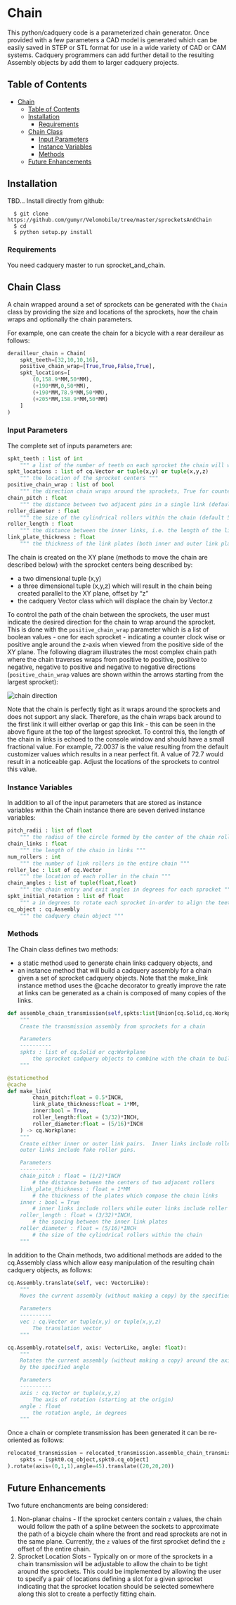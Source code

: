 # Chain

This python/cadquery code is a parameterized chain generator.
Once provided with a few parameters a CAD model is generated which
can be easily saved in STEP or STL format for use in a wide variety of CAD
or CAM systems. Cadquery programmers can add further detail to the resulting
Assembly objects by add them to larger cadquery projects.

## Table of Contents
- [Chain](#chain)
  - [Table of Contents](#table-of-contents)
  - [Installation](#installation)
    - [Requirements](#requirements)
  - [Chain Class](#chain-class)
    - [Input Parameters](#input-parameters)
    - [Instance Variables](#instance-variables)
    - [Methods](#methods)
  - [Future Enhancements](#future-enhancements)
## Installation
TBD...
Install directly from github:
```
  $ git clone https://github.com/gumyr/Velomobile/tree/master/sprocketsAndChain
  $ cd
  $ python setup.py install
```
### Requirements
You need cadquery master to run sprocket_and_chain.

## Chain Class
A chain wrapped around a set of sprockets can be generated with the `Chain` class by providing
the size and locations of the sprockets, how the chain wraps and optionally the chain parameters.

For example, one can create the chain for a bicycle with a rear deraileur as follows:
```python
derailleur_chain = Chain(
    spkt_teeth=[32,10,10,16],
    positive_chain_wrap=[True,True,False,True],
    spkt_locations=[
        (0,158.9*MM,50*MM),
        (+190*MM,0,50*MM),
        (+190*MM,78.9*MM,50*MM),
        (+205*MM,158.9*MM,50*MM)
    ]
)
```
### Input Parameters
The complete set of inputs parameters are:
```python
spkt_teeth : list of int
    """ a list of the number of teeth on each sprocket the chain will wrap around """
spkt_locations : list of cq.Vector or tuple(x,y) or tuple(x,y,z)
    """ the location of the sprocket centers """
positive_chain_wrap : list of bool
    """ the direction chain wraps around the sprockets, True for counter clock wise viewed from positive Z """
chain_pitch : float
    """ the distance between two adjacent pins in a single link (default 1/2 INCH) """
roller_diameter : float
    """ the size of the cylindrical rollers within the chain (default 5/16 INCH) """
roller_length : float
    """ the distance between the inner links, i.e. the length of the link rollers """
link_plate_thickness : float
    """ the thickness of the link plates (both inner and outer link plates) """
```
The chain is created on the XY plane (methods to move the chain are described below)
with the sprocket centers being described by:
- a two dimensional tuple (x,y)
- a three dimensional tuple (x,y,z) which will result in the chain being created parallel
to the XY plane, offset by <q>z</q>
- the cadquery Vector class which will displace the chain by Vector.z

To control the path of the chain between the sprockets, the user must indicate the desired
direction for the chain to wrap around the sprocket. This is done with the `positive_chain_wrap`
parameter which is a list of boolean values - one for each sprocket - indicating a counter
clock wise or positive angle around the z-axis when viewed from the positive side of the XY
plane. The following diagram illustrates the most complex chain path where the chain
traverses wraps from positive to positive, positive to negative, negative to positive and
negative to negative directions (`positive_chain_wrap` values are shown within the arrows
starting from the largest sprocket):

![chain direction](chain_direction.png)

Note that the chain is perfectly tight as it wraps around the sprockets and
does not support any slack. Therefore, as the chain wraps back around to the
first link it will either overlap or gap this link - this can be seen in the above
figure at the top of the largest sprocket. To control this,
the length of the chain in links is echoed to the console window and should
have a small fractional value.  For example, 72.0037 is the value resulting
from the default customizer values which results in a near perfect fit.  A
value of 72.7 would result in a noticeable gap. Adjust the locations of the
sprockets to control this value.

### Instance Variables
In addition to all of the input parameters that are stored as instance variables
within the Chain instance there are seven derived instance variables:

```python
pitch_radii : list of float
    """ the radius of the circle formed by the center of the chain rollers on each sprocket """
chain_links : float
    """ the length of the chain in links """
num_rollers : int
    """ the number of link rollers in the entire chain """
roller_loc : list of cq.Vector
    """ the location of each roller in the chain """
chain_angles : list of tuple(float,float)
    """ the chain entry and exit angles in degrees for each sprocket """
spkt_initial_rotation : list of float
    """ a in degrees to rotate each sprocket in-order to align the teeth with the gaps in the chain """
cq_object : cq.Assembly
    """ the cadquery chain object """
```
### Methods
The Chain class defines two methods:
- a static method used to generate chain links cadquery objects, and
- an instance method that will build a cadquery assembly for a chain given a set of sprocket
cadquery objects.
Note that the make_link instance method uses the @cache decorator to greatly improve the rate at
links can be generated as a chain is composed of many copies of the links.

```python
def assemble_chain_transmission(self,spkts:list[Union[cq.Solid,cq.Workplane]]) -> cq.Assembly:
    """
    Create the transmission assembly from sprockets for a chain

    Parameters
    ----------
    spkts : list of cq.Solid or cq:Workplane
        the sprocket cadquery objects to combine with the chain to build a transmission
    """

@staticmethod
@cache
def make_link(
        chain_pitch:float = 0.5*INCH,
        link_plate_thickness:float = 1*MM,
        inner:bool = True,
        roller_length:float = (3/32)*INCH,
        roller_diameter:float = (5/16)*INCH
    ) -> cq.Workplane:
    """
    Create either inner or outer link pairs.  Inner links include rollers while
    outer links include fake roller pins.

    Parameters
    ----------
    chain_pitch : float = (1/2)*INCH
        # the distance between the centers of two adjacent rollers
    link_plate_thickness : float = 1*MM
        # the thickness of the plates which compose the chain links
    inner : bool = True
        # inner links include rollers while outer links include roller pins
    roller_length : float = (3/32)*INCH,
        # the spacing between the inner link plates
    roller_diameter : float = (5/16)*INCH
        # the size of the cylindrical rollers within the chain
    """
```
In addition to the Chain methods, two additional methods are added to the cq.Assembly class
which allow easy manipulation of the resulting chain cadquery objects, as follows:
```python
cq.Assembly.translate(self, vec: VectorLike):
    """
    Moves the current assembly (without making a copy) by the specified translation vector

    Parameters
    ----------
    vec : cq.Vector or tuple(x,y) or tuple(x,y,z)
        The translation vector
    """

cq.Assembly.rotate(self, axis: VectorLike, angle: float):
    """
    Rotates the current assembly (without making a copy) around the axis of rotation
    by the specified angle

    Parameters
    ----------
    axis : cq.Vector or tuple(x,y,z)
        The axis of rotation (starting at the origin)
    angle : float
        the rotation angle, in degrees
    """
```
Once a chain or complete transmission has been generated it can be re-oriented as follows:
```python
relocated_transmission = relocated_transmission.assemble_chain_transmission(
    spkts = [spkt0.cq_object,spkt0.cq_object]
).rotate(axis=(0,1,1),angle=45).translate((20,20,20))
```
## Future Enhancements
Two future enchancments are being considered:
1. Non-planar chains - If the sprocket centers contain `z` values, the
chain would follow the path of a spline between the sockets to approximate
the path of a bicycle chain where the front and read sprockets are not
in the same plane. Currently, the `z` values of the first sprocket defind
the `z` offset of the entire chain.
2. Sprocket Location Slots - Typically on or more of the sprockets in a chain
transmission will be adjustable to allow the chain to be tight around the
sprockets. This could be implemented by allowing the user to specify a pair
of locations defining a slot for a given sprocket indicating that the sprocket
location should be selected somewhere along this slot to create a perfectly
fitting chain.